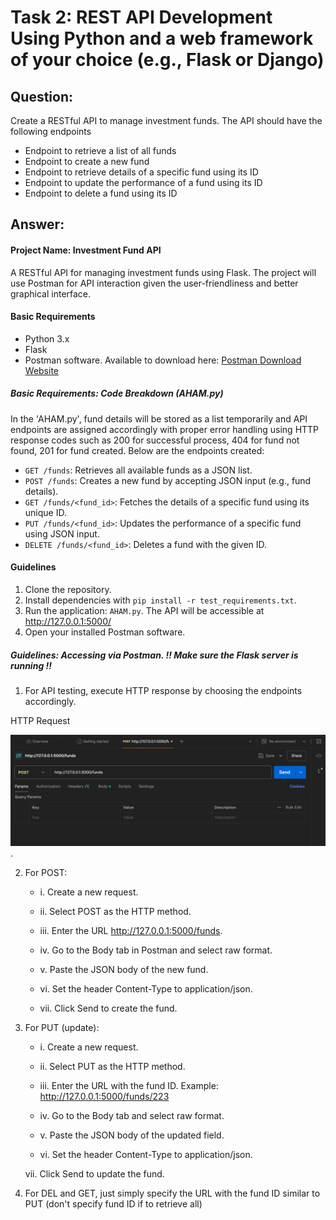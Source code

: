# Task 2: REST API Development Using Python and a web framework of your choice (e.g., Flask or Django)

## Question:

Create a RESTful API to manage investment funds. The API should have the following endpoints
- Endpoint to retrieve a list of all funds
- Endpoint to create a new fund
- Endpoint to retrieve details of a specific fund using its ID
- Endpoint to update the performance of a fund using its ID
- Endpoint to delete a fund using its ID


## Answer:

#### Project Name: Investment Fund API
A RESTful API for managing investment funds using Flask. The project will use Postman for API interaction given the user-friendliness and better graphical interface.


#### Basic Requirements
- Python 3.x
- Flask
- Postman software. Available to download here: [Postman Download Website](https://learning.postman.com/docs/getting-started/installation/installation-and-updates/#install-postman-on-windows)

##### Basic Requirements: Code Breakdown (AHAM.py)
In the 'AHAM.py', fund details will be stored as a list temporarily and API endpoints are assigned accordingly with proper error handling using HTTP response codes such as 200 for successful process, 404 for fund not found, 201 for fund created. Below are the endpoints created:

- `GET /funds`: Retrieves all available funds as a JSON list.
- `POST /funds`: Creates a new fund by accepting JSON input (e.g., fund details).
- `GET /funds/<fund_id>`: Fetches the details of a specific fund using its unique ID.
- `PUT /funds/<fund_id>`: Updates the performance of a specific fund using JSON input.
- `DELETE /funds/<fund_id>`: Deletes a fund with the given ID.

#### Guidelines
1. Clone the repository.
2. Install dependencies with `pip install -r test_requirements.txt`.
3. Run the application: `AHAM.py`. The API will  be accessible at http://127.0.0.1:5000/
4. Open your installed Postman software.

##### Guidelines: Accessing via Postman. !! Make sure the Flask server is running !!
1. For API testing, execute HTTP response by choosing the endpoints accordingly.

HTTP Request

![Postman Interface](image.png). 

2. For POST:
    
    * i.   Create a new request.
    
    * ii.  Select POST as the HTTP method.
    
    * iii. Enter the URL http://127.0.0.1:5000/funds.
    
    * iv.  Go to the Body tab in Postman and select raw format.
    
    * v.   Paste the JSON body of the new fund.
    
    * vi.  Set the header Content-Type to application/json.
    
    * vii. Click Send to create the fund.
3. For PUT (update):
    
    * i.   Create a new request.
    
    * ii.  Select PUT as the HTTP method.
    
    * iii. Enter the URL with the fund ID. Example: http://127.0.0.1:5000/funds/223
    
    * iv.  Go to the Body tab and select raw format.
    
    * v.   Paste the JSON body of the updated field.
    
    * vi.  Set the header Content-Type to application/json.
    
    vii. Click Send to update the fund.
4. For DEL and GET, just simply specify the URL with the fund ID similar to PUT (don't specify fund ID if to retrieve all)

